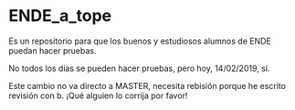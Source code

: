 # ENDE_a_tope
Es un repositorio para que los buenos y estudiosos alumnos de ENDE puedan hacer pruebas.

No todos los días se pueden hacer pruebas, pero hoy, 14/02/2019, sí.

Este cambio no va directo a MASTER, necesita rebisión porque he escrito revisión con b. ¡Qué alguien lo corrija por favor!
